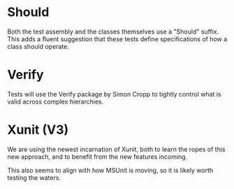 # Should
Both the test assembly and the classes themselves use a "Should" suffix. This adds a fluent suggestion that these tests define specifications of how a class should operate. 

# Verify
Tests will use the Verify package by Simon Cropp to tightly control what is valid across complex hierarchies.

# Xunit (V3)
We are using the newest incarnation of Xunit, both to learn the ropes of this new approach, and to benefit from the new features incoming. 

This also seems to align with how MSUnit is moving, so it is likely worth testing the waters.
